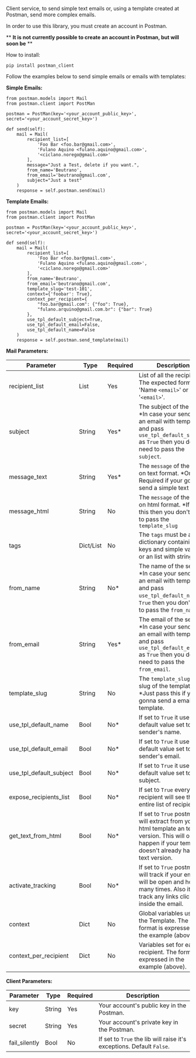 Client service, to send simple text emails or, using a template created at Postman, send more complex emails.

In order to use this library, you must create an account in Postman.

** **It is not currently possible to create an account in Postman, but will soon be** **

How to install:

    pip install postman_client

Follow the examples below to send simple emails or emails with templates:

**Simple Emails:**

    from postman.models import Mail
    from postman.client import PostMan

    postman = PostMan(key='<your_account_public_key>', secret='<your_account_secret_key>')

    def send(self):
        mail = Mail(
            recipient_list=[
                'Foo Bar <foo.bar@gmail.com>',
                'Fulano Aquino <fulano.aquino@gmail.com>',
                '<ciclano.norego@gmail.com>'
            ],
            message="Just a Test, delete if you want.",
            from_name='Beutrano',
            from_email='beutrano@gmail.com',
            subject="Just a test"
        )
        response = self.postman.send(mail)

**Template Emails:**

    from postman.models import Mail
    from postman.client import PostMan

    postman = PostMan(key='<your_account_public_key>', secret='<your_account_secret_key>')

    def send(self):
        mail = Mail(
            recipient_list=[
                'Foo Bar <foo.bar@gmail.com>',
                'Fulano Aquino <fulano.aquino@gmail.com>',
                '<ciclano.norego@gmail.com>'
            ],
            from_name='Beutrano',
            from_email='beutrano@gmail.com',
            template_slug='test-101',
            context={'foobar': True},
            context_per_recipient={
                "foo.bar@gmail.com": {"foo": True},
                "fulano.arquino@gmail.com.br": {"bar": True}
            },
            use_tpl_default_subject=True,
            use_tpl_default_email=False,
            use_tpl_default_name=False
        )
        response = self.postman.send_template(mail)

**Mail Parameters:**

Parameter | Type | Required | Description
------------ | ------------ |------------- | -------------
recipient_list | List | Yes | List of all the recipients. The expected format is 'Name `<email>`' or '`<email>`'.
subject | String | Yes* | The subject of the email. *In case your sending an email with template and pass `use_tpl_default_subject` as `True` then you don't need to pass the `subject`.
message_text | String | Yes* | The `message` of the email on text format. *Only Required if your gonna send a simple text email.
message_html | String | No | The `message` of the email on html format. *If pass this then you don't need to pass the `template_slug`
tags | Dict/List | No | The `tags` must be an dictionary containing keys and simple values or an list with strings.
from_name | String | No* | The name of the sender. *In case your sending an email with template and pass `use_tpl_default_name` as `True` then you don't need to pass the `from_name`.
from_email | String | Yes* | The email of the sender. *In case your sending an email with template and pass `use_tpl_default_email` as `True` then you don't need to pass the `from_email`.
template_slug | String | No | The `template_slug` is the slug of the template. *Just pass this if your gonna send a email with template.
use_tpl_default_name | Bool | No* | If set to `True` it use the default value set to the sender's name.
use_tpl_default_email | Bool | No* | If set to `True` it use the default value set to the sender's email.
use_tpl_default_subject | Bool | No* | If set to `True` it use the default value set to the subject.
expose_recipients_list | Bool | No* | If set to `True` every recipient will see the entire list of recipients.
get_text_from_html | Bool | No* | If set to `True` postman will extract from your html template an text version. This will only happen if your template doesn't already have an text version.
activate_tracking | Bool | No* | If set to `True` postman will track if your email will be open and how many times. Also it will track any links clicked inside the email.
context | Dict | No | Global variables use in the Template. The format is expressed in the example (above).
context_per_recipient | Dict | No | Variables set for each recipient. The format is expressed in the example (above).

**Client Parameters:**

Parameter | Type | Required | Description
------------ | ------------ |------------- | -------------
key | String | Yes | Your account's public key in the Postman.
secret | String | Yes | Your account's private key in the Postman.
fail_silently | Bool | No | If set to `True` the lib will raise it's exceptions. Default `False`.
